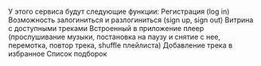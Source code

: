 У этого сервиса будут следующие функции:
Регистрация (log in)
Возможность залогиниться и разлогиниться (sign up, sign out)
Витрина с доступными треками
Встроенный в приложение плеер (прослушивание музыки, постановка на паузу и снятие с нее, перемотка, повтор трека, shuffle плейлиста)
Добавление трека в избранное
Список подборок